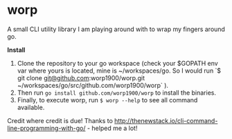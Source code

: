 # worp
A small CLI utility library I am playing around with to wrap my fingers around go.

**Install**

1. Clone the repository to your go workspace (check your $GOPATH env var where yours is located, mine is ~/workspaces/go. So I would run `$ git clone git@github.com:worp1900/worp.git ~/workspaces/go/src/github.com/worp1900/worp` ).
2. Then run `go install github.com/worp1900/worp` to install the binaries.
3. Finally, to execute worp, run `$ worp --help` to see all command available.

Credit where credit is due!
Thanks to http://thenewstack.io/cli-command-line-programming-with-go/ - helped me a lot!
